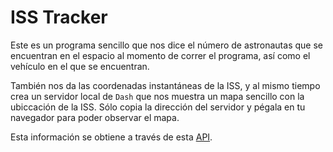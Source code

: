 # ISS Tracker

Este es un programa sencillo que nos dice el número de astronautas que se encuentran en el espacio al momento de correr el programa, así como el vehículo en el que se encuentran.

También nos da las coordenadas instantáneas de la ISS, y al mismo tiempo crea un servidor local de `Dash` que nos muestra un mapa sencillo con la ubiccación de la ISS. Sólo copia la dirección del servidor y pégala en tu navegador para poder observar el mapa.

Esta información se obtiene a través de esta [API](http://open-notify.org/Open-Notify-API/).

